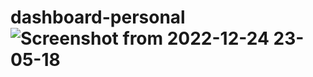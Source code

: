 # dashboard-personal![Screenshot from 2022-12-24 23-05-18](https://user-images.githubusercontent.com/108156933/209455799-b1c98083-b458-483f-ad5e-adcf680fe4af.png)
